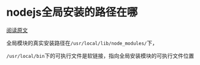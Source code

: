 # nodejs全局安装的路径在哪

[阅读原文](http://www.cnblogs.com/chyingp/p/npm-install-difference-between-local-global.html)

全局模块的真实安装路径在`/usr/local/lib/node_modules/`下，

`/usr/local/bin`下的可执行文件是软链接，指向全局安装模块的可执行文件位置
